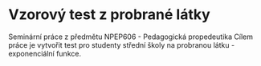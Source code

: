 # Vzorový test z probrané látky
Seminární práce z předmětu NPEP606 - Pedagogická propedeutika
Cílem práce je vytvořit test pro studenty střední školy na probranou látku - exponenciální funkce.
